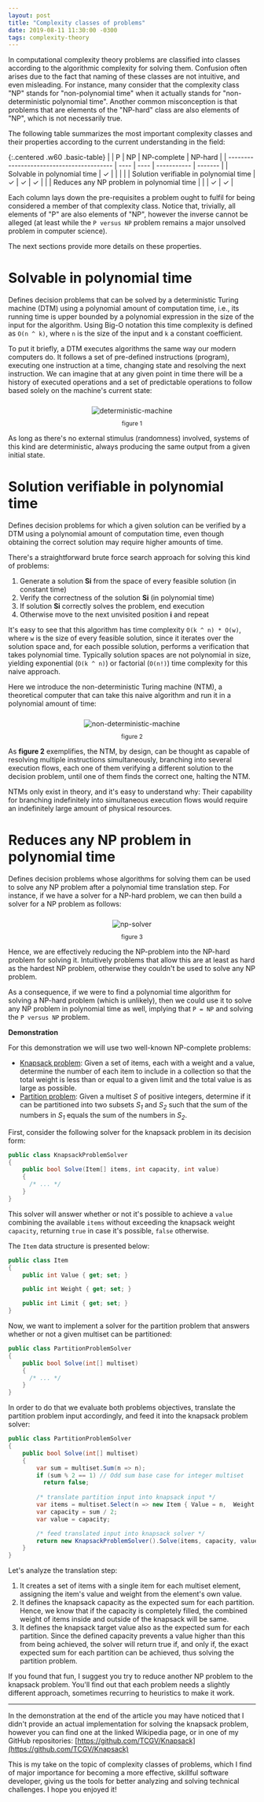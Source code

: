 ```yaml
---
layout: post
title: "Complexity classes of problems"
date: 2019-08-11 11:30:00 -0300
tags: complexity-theory
---
```


In computational complexity theory problems are classified into classes according to the algorithmic complexity for solving them. Confusion often arises due to the fact that naming of these classes are not intuitive, and even misleading. For instance, many consider that the complexity class "NP" stands for "non-polynomial time" when it actually stands for "non-deterministic polynomial time". Another common misconception is that problems that are elements of the "NP-hard" class are also elements of "NP", which is not necessarily true.

The following table summarizes the most important complexity classes and their properties according to the current understanding in the field:

{:.centered .w60 .basic-table}
|                                           | P    | NP   | NP-complete | NP-hard |
| ----------------------------------------- | ---- | ---- | ----------- | ------- |
| Solvable in polynomial time               | ✓    |      |             |         |
| Solution verifiable in polynomial time    | ✓    | ✓    | ✓           |         |
| Reduces any NP problem in polynomial time |      |      | ✓           | ✓       |

Each column lays down the pre-requisites a problem ought to fulfil for being considered a member of that complexity class. Notice that, trivially, all elements of "P" are also elements of "NP", however the inverse cannot be alleged (at least while the `P versus NP` problem remains a major unsolved problem in computer science).

The next sections provide more details on these properties.

Solvable in polynomial time
============

Defines decision problems that can be solved by a deterministic Turing machine (DTM) using a polynomial amount of computation time, i.e., its running time is upper bounded by a polynomial expression in the size of the input for the algorithm. Using Big-O notation this time complexity is defined as `O(n ^ k)`, where `n` is the size of the input and `k` a constant coefficient.

To put it briefly, a DTM executes algorithms the same way our modern computers do. It follows a set of pre-defined instructions (program), executing one instruction at a time, changing state and resolving the next instruction. We can imagine that at any given point in time there will be a history of executed operations and a set of predictable operations to follow based solely on the machine's current state:

<p align="center">
  <img style="max-height: 200px; max-width: 100%; margin: 10px" src="{{ site.baseurl }}/images/p5/deterministic-machine.JPG" alt="deterministic-machine"/>
  <br><label style="font-size: 12px;">figure 1</label>
</p>

As long as there's no external stimulus (randomness) involved, systems of this kind are deterministic, always producing the same output from a given initial state.

Solution verifiable in polynomial time
============

Defines decision problems for which a given solution can be verified by a DTM using a polynomial amount of computation time, even though obtaining the correct solution may require higher amounts of time.

There's a straightforward brute force search approach for solving this kind of problems:
1. Generate a solution **Si** from the space of every feasible solution (in constant time)
2. Verify the correctness of the solution **Si** (in polynomial time)
3. If solution **Si** correctly solves the problem, end execution
4. Otherwise move to the next unvisited position **i** and repeat

It's easy to see that this algorithm has time complexity `O(k ^ n) * O(w)`, where `w` is the size of every feasible solution, since it iterates over the solution space and, for each possible solution, performs a verification that takes polynomial time. Typically solution spaces are not polynomial in size, yielding exponential (`O(k ^ n)`) or factorial (`O(n!)`) time complexity for this naive approach.

Here we introduce the non-deterministic Turing machine (NTM), a theoretical computer that can take this naive algorithm and run it in a polynomial amount of time:

<p align="center">
  <img style="max-height: 270px; max-width: 100%; margin: 10px" src="{{ site.baseurl }}/images/p5/non-deterministic-machine.JPG" alt="non-deterministic-machine"/>
  <br><label style="font-size: 12px;">figure 2</label>
</p>

As **figure 2** exemplifies, the NTM, by design, can be thought as capable of resolving multiple instructions simultaneously, branching into several execution flows, each one of them verifying a different solution to the decision problem, until one of them finds the correct one, halting the NTM.

NTMs only exist in theory, and it's easy to understand why: Their capability for branching indefinitely into simultaneous execution flows would require an indefinitely large amount of physical resources.

Reduces any NP problem in polynomial time
============

Defines decision problems whose algorithms for solving them can be used to solve any NP problem after a polynomial time translation step. For instance, if we have a solver for a NP-hard problem, we can then build a solver for a NP problem as follows:

<p align="center">
  <img style="max-height: 200px; max-width: 100%; margin: 10px" src="{{ site.baseurl }}/images/p5/np-solver.JPG" alt="np-solver"/>
  <br><label style="font-size: 12px;">figure 3</label>
</p>

Hence, we are effectively reducing the NP-problem into the NP-hard problem for solving it. Intuitively problems that allow this are at least as hard as the hardest NP problem, otherwise they couldn't be used to solve any NP problem.

As a consequence, if we were to find a polynomial time algorithm for solving a NP-hard problem (which is unlikely), then we could use it to solve any NP problem in polynomial time as well, implying that `P = NP` and solving the `P versus NP` problem.

**Demonstration**

For this demonstration we will use two well-known NP-complete problems:
* [Knapsack problem](https://en.wikipedia.org/wiki/Knapsack_problem): Given a set of items, each with a weight and a value, determine the number of each item to include in a collection so that the total weight is less than or equal to a given limit and the total value is as large as possible.
* [Partition problem](https://en.wikipedia.org/wiki/Partition_problem): Given a multiset *S* of positive integers, determine if it can be partitioned into two subsets *S<sub>1</sub>* and *S<sub>2</sub>* such that the sum of the numbers in *S<sub>1</sub>* equals the sum of the numbers in *S<sub>2</sub>*.

First, consider the following solver for the knapsack problem in its decision form:

```csharp
public class KnapsackProblemSolver
{
    public bool Solve(Item[] items, int capacity, int value)
    {
      /* ... */
    }
}
```

This solver will answer whether or not it's possible to achieve a `value` combining the available `items` without exceeding the knapsack weight `capacity`, returning `true` in case it's possible, `false` otherwise.

The `Item` data structure is presented below:

```csharp
public class Item
{
    public int Value { get; set; }

    public int Weight { get; set; }

    public int Limit { get; set; }
}
```

Now, we want to implement a solver for the partition problem that answers whether or not a given multiset can be partitioned:

```csharp
public class PartitionProblemSolver
{
    public bool Solve(int[] multiset)
    {
      /* ... */
    }
}
```

In order to do that we evaluate both problems objectives, translate the partition problem input accordingly, and feed it into the knapsack problem solver:

```csharp
public class PartitionProblemSolver
{
    public bool Solve(int[] multiset)
    {
        var sum = multiset.Sum(n => n);
        if (sum % 2 == 1) // Odd sum base case for integer multiset
          return false;
        
        /* translate partition input into knapsack input */
        var items = multiset.Select(n => new Item { Value = n,  Weight = n, Limit = 1 }).ToArray();
        var capacity = sum / 2;
        var value = capacity;

        /* feed translated input into knapsack solver */
        return new KnapsackProblemSolver().Solve(items, capacity, value);
    }
} 
```

Let's analyze the translation step:
1. It creates a set of items with a single item for each multiset element, assigning the item's value and weight from the element's own value.
2. It defines the knapsack capacity as the expected sum for each partition. Hence, we know that if the capacity is completely filled, the combined weight of items inside and outside of the knapsack will be same.
3. It defines the knapsack target value also as the expected sum for each partition. Since the defined capacity prevents a value higher than this from being achieved, the solver will return true if, and only if, the exact expected sum for each partition can be achieved, thus solving the partition problem.

If you found that fun, I suggest you try to reduce another NP problem to the knapsack problem. You'll find out that each problem needs a slightly different approach, sometimes recurring to heuristics to make it work.

---

In the demonstration at the end of the article you may have noticed that I didn't provide an actual implementation for solving the knapsack problem, however you can find one at the linked Wikipedia page, or in one of my GitHub repositories: [https://github.com/TCGV/Knapsack](https://github.com/TCGV/Knapsack)

This is my take on the topic of complexity classes of problems, which I find of major importance for becoming a more effective, skillful software developer, giving us the tools for better analyzing and solving technical challenges. I hope you enjoyed it!